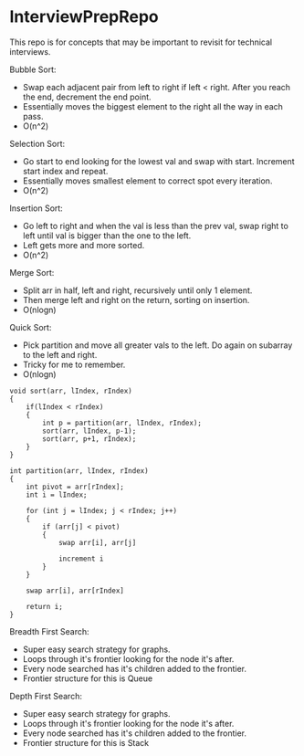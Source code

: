 # InterviewPrepRepo
This repo is for concepts that may be important to revisit for technical interviews.

Bubble Sort:
- Swap each adjacent pair from left to right if left < right. After you reach the end, decrement the end point.
- Essentially moves the biggest element to the right all the way in each pass.
- O(n^2)

Selection Sort:
- Go start to end looking for the lowest val and swap with start. Increment start index and repeat.
- Essentially moves smallest element to correct spot every iteration.
- O(n^2)

Insertion Sort:
- Go left to right and when the val is less than the prev val, swap right to left until val is bigger than the one to the left.
- Left gets more and more sorted.
- O(n^2)

Merge Sort:
- Split arr in half, left and right, recursively until only 1 element.
- Then merge left and right on the return, sorting on insertion.
- O(nlogn)

Quick Sort: 
- Pick partition and move all greater vals to the left. Do again on subarray to the left and right.
- Tricky for me to remember.
- O(nlogn)
```
void sort(arr, lIndex, rIndex)
{
	if(lIndex < rIndex)
	{
		int p = partition(arr, lIndex, rIndex);
		sort(arr, lIndex, p-1);
		sort(arr, p+1, rIndex);
	}
}

int partition(arr, lIndex, rIndex)
{
	int pivot = arr[rIndex];
    int i = lIndex;

    for (int j = lIndex; j < rIndex; j++)
    {
        if (arr[j] < pivot)
        {
            swap arr[i], arr[j]

            increment i
        }
    }

    swap arr[i], arr[rIndex]

    return i;
}
```

Breadth First Search:
- Super easy search strategy for graphs.
- Loops through it's frontier looking for the node it's after.
- Every node searched has it's children added to the frontier.
- Frontier structure for this is Queue

Depth First Search:
- Super easy search strategy for graphs.
- Loops through it's frontier looking for the node it's after.
- Every node searched has it's children added to the frontier.
- Frontier structure for this is Stack